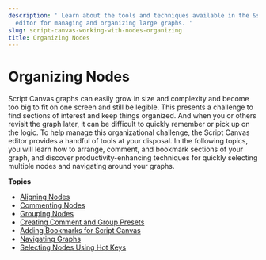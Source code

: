 ```yaml
---
description: ' Learn about the tools and techniques available in the &script-canvas;
  editor for managing and organizing large graphs. '
slug: script-canvas-working-with-nodes-organizing
title: Organizing Nodes
---
```

# Organizing Nodes<a name="script-canvas-working-with-nodes-organizing"></a>

Script Canvas graphs can easily grow in size and complexity and become too big to fit on one screen and still be legible\. This presents a challenge to find sections of interest and keep things organized\. And when you or others revisit the graph later, it can be difficult to quickly remember or pick up on the logic\. To help manage this organizational challenge, the Script Canvas editor provides a handful of tools at your disposal\. In the following topics, you will learn how to arrange, comment, and bookmark sections of your graph, and discover productivity\-enhancing techniques for quickly selecting multiple nodes and navigating around your graphs\.

**Topics**
+ [Aligning Nodes](script-canvas-working-with-nodes-aligning.md)
+ [Commenting Nodes](script-canvas-block-commenting.md)
+ [Grouping Nodes](script-canvas-node-groups.md)
+ [Creating Comment and Group Presets](script-canvas-comment-and-group-presets.md)
+ [Adding Bookmarks for Script Canvas](script-canvas-bookmarks.md)
+ [Navigating Graphs](script-canvas-working-with-nodes-visiting-all-instances.md)
+ [Selecting Nodes Using Hot Keys](script-canvas-working-with-nodes-selecting-using-hotkeys.md)